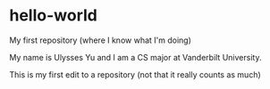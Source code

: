 # hello-world
My first repository (where I know what I'm doing)

My name is Ulysses Yu and I am a CS major at Vanderbilt University.

This is my first edit to a repository (not that it really counts as much)

